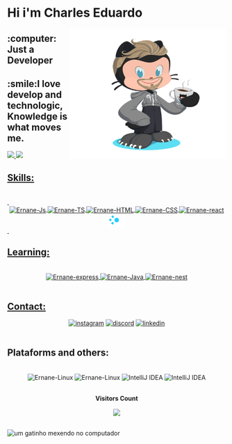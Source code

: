 <div>
  <h1>Hi i'm Charles Eduardo</h1>
  <img align="right" alt="um gatinho mexendo no computador" height="300" width="360" src="images/myOctocat.png">
</div>
<div>
  <h2>:computer: Just a Developer</h2>
</div>
<div>
  <h2>:smile:I love develop and technologic, Knowledge is what moves me.</h2>
</div>
<div>
  <a href="https://github.com/EduardoMG12">
  <img height="160em" src="https://github-readme-stats.vercel.app/api?username=EduardoMG12&show_icons=true&theme=dark&include_all_commits=true&count_private=true"/>
  <img height="130em" src="https://github-readme-stats.vercel.app/api/top-langs/?username=EduardoMG12&layout=compact&langs_count=6&theme=dark"/>
</div>

  <h2>Skills:</h2>
<br>
&nbsp;
<div align="center">
  <!-- javascript -->
  <img align="center" title="JavaScript" alt="Ernane-Js" height="30" src="https://img.shields.io/badge/JavaScript-F7DF1E?style=for-the-badge&logo=javascript&logoColor=black">
  <!-- typescript -->
    <img align="center" title="TypeScript" alt="Ernane-TS" height="30" src="https://img.shields.io/badge/TypeScript-007ACC?style=for-the-badge&logo=typescript&logoColor=white">
  <!-- htm5 -->
  <img align="center" title="HTML5" alt="Ernane-HTML" heigth="30" src="https://img.shields.io/badge/HTML5-E34F26?style=for-the-badge&logo=html5&logoColor=white">
  <!-- css3 -->
  <img align="center" title="CSS3" alt="Ernane-CSS" heigth="30" src="https://img.shields.io/badge/CSS3-1572B6?style=for-the-badge&logo=css3&logoColor=white">
  <!-- React -->
  <img align="center" alt="Ernane-react" title="react" height="30" src="https://img.shields.io/badge/React-20232A?style=for-the-badge&logo=react&logoColor=61DAFB">
  <!-- loading... -->
  <img align="center" title="Learning.." alt="Learning.." height="30" src="images/ernane-loading.gif">
</div>
&nbsp;
<h2>Learning:</h2>
<br>
    <div align="center">
      <!-- express -->
  <img align="center" alt="Ernane-express" title="Express" height="30" src="https://img.shields.io/badge/Express.js-404D59?style=for-the-badge">
    <!-- java -->
  <img align="center" title="Java" alt="Ernane-Java" height="30" src="https://img.shields.io/badge/Java-ED8B00?style=for-the-badge&logo=openjdk&logoColor=white">
      <!-- nest -->
       <img align="center" alt="Ernane-nest" title="Nest" height="30" width="20" src="https://cdn.jsdelivr.net/gh/devicons/devicon/icons/nestjs/nestjs-plain.svg">
    </div>
</div>

 <br>
  <h2>Contact:</h2>
<div align="center">
  <!--Instagram-->
  <a href="https://instagram.com/charlesmellog" target="_blank"><img height="30" src="https://img.shields.io/badge/-Instagram-%23E4405F?style=for-the-badge&logo=instagram&logoColor=white" alt="instagram" target="_blank"></a>
  <!--Discord-->
 <a href="https://discord.gg/8DenCnHx" target="_blank"><img height="30" src="https://img.shields.io/badge/Discord-7289DA?style=for-the-badge&logo=discord&logoColor=white" alt="discord" target="_blank"></a> 
  <!-- Linkedin-->
  <a href="https://www.linkedin.com/in/eduardomg12" target="_blank"><img height="30" src="https://img.shields.io/badge/-LinkedIn-%230077B5?style=for-the-badge&logo=linkedin&logoColor=white" alt="linkedin" target="_blank"></a>
</div>
<br>

  <h2>Plataforms and others:</h2>
  <br>
  <div align="center">
  <!-- pop OS -->
  <img align="center" title="Linux" alt="Ernane-Linux" height="30" src="https://img.shields.io/badge/Pop!_OS-48B9C7?style=for-the-badge&logo=Pop!_OS&logoColor=white">
   <!-- Visual Studio Code -->
    <img align="center" title="Visual Studio Code" alt="Ernane-Linux" height="30" src="https://img.shields.io/badge/Visual_Studio_Code-0078D4?style=for-the-badge&logo=visual%20studio%20code&logoColor=white">
        <!-- IntelliJ IDEA -->
       <img align="center" title="IntelliJ IDEA" alt="IntelliJ IDEA" height="30" src="https://img.shields.io/badge/IntelliJ_IDEA-000000.svg?style=for-the-badge&logo=intellij-idea&logoColor=white">
    <!-- FIGMA -->
    <img align="center" title="IntelliJ IDEA" alt="IntelliJ IDEA" height="30" src="https://img.shields.io/badge/Figma-F24E1E?style=for-the-badge&logo=figma&logoColor=white">
    
    
 </div>
<div align="center">
<br>
  <p align="center"><b>Visitors Count</b></p>  
<p align="center"><img align="center" src="https://komarev.com/ghpvc/?username=EduardoMG12&color=gray" /></p> 
<br></div>
  <div>
    <img align="right" alt="um gatinho mexendo no computador" height="800" width="100%" src="https://media.tenor.com/bCfpwMjfAi0AAAAC/cat-typing.gif">
  </div>


<!--

SASS
https://img.shields.io/badge/Sass-CC6699?style=for-the-badge&logo=sass&logoColor=white

TAIL WINDCSS
https://img.shields.io/badge/Tailwind_CSS-38B2AC?style=for-the-badge&logo=tailwind-css&logoColor=white
  
STYLED COMPONENTS
https://img.shields.io/badge/styled--components-DB7093?style=for-the-badge&logo=styled-components&logoColor=white

MYSQL
https://img.shields.io/badge/MySQL-00000F?style=for-the-badge&logo=mysql&logoColor=white

MONGODB
https://img.shields.io/badge/MongoDB-4EA94B?style=for-the-badge&logo=mongodb&logoColor=white

git
https://img.shields.io/badge/GIT-E44C30?style=for-the-badge&logo=git&logoColor=white

-->
